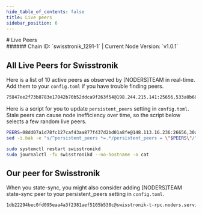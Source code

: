 ```yaml
---
hide_table_of_contents: false
title: Live peers
sidebar_position: 6
---
```


<div class="h1-with-icon icon-swisstronik">
# Live Peers
</div>
###### Chain ID: `swisstronik_1291-1` | Current Node Version: `v1.0.1`

## All Live Peers for Swisstronik
Here is a list of 10 active peers as observed by [NODERS]TEAM in real-time. Add them to your `config.toml` if you have trouble finding peers.

```bash
75847ee2f73b8783e17042b70b52ddca9f263f54@198.244.215.141:25656,533a0b6810f5c7d1c9f4a082bd2cd008026a556b@146.59.55.71:26656,7c42a55317deda257fee06bc48574fa3444967db@37.59.18.38:27656,08dd07a1d78fc127caf43aa877f437d2bd01a8fe@148.113.16.236:26656,30a48cb6e669c1a6e1b46af6b5b27aa79d3db63b@148.113.9.115:26656,06a9ff976bd15a656a08f1e223e0e75445cad69d@148.113.16.220:26656,b368e2232e4cdec602c96b77505401f94a643847@148.113.1.150:17156,dd3b1132e8108ab6ca45a04148b97ae7185e4bcd@148.113.16.164:26656,f05c4343d2df801ba05a5ec7bd9954d8728fdb36@148.113.9.91:26656,34182f5838bc6088924d7dd82897f46edaf33a24@148.113.1.140:26656
```

Here is a script for you to update `persistent_peers` setting in `config.toml`. Stale peers can cause node inefficiency over time, so the script below selects a few random live peers.

```bash
PEERS=08dd07a1d78fc127caf43aa877f437d2bd01a8fe@148.113.16.236:26656,30a48cb6e669c1a6e1b46af6b5b27aa79d3db63b@148.113.9.115:26656,06a9ff976bd15a656a08f1e223e0e75445cad69d@148.113.16.220:26656,7c42a55317deda257fee06bc48574fa3444967db@37.59.18.38:27656,34182f5838bc6088924d7dd82897f46edaf33a24@148.113.1.140:26656
sed -i.bak -e "s/^persistent_peers *=.*/persistent_peers = \"$PEERS\"/" ~/.swisstronik/config/config.toml

sudo systemctl restart swisstronikd
sudo journalctl -fu swisstronikd --no-hostname -o cat
```

## Our peer for Swisstronik
When you state-sync, you might also consider adding [NODERS]TEAM state-sync peer to your persistent_peers setting in `config.toml`.

```bash
1db22294bec0fd095eaa4a3f2381aef5105b538c@swisstronik-t-rpc.noders.services:26656
```
